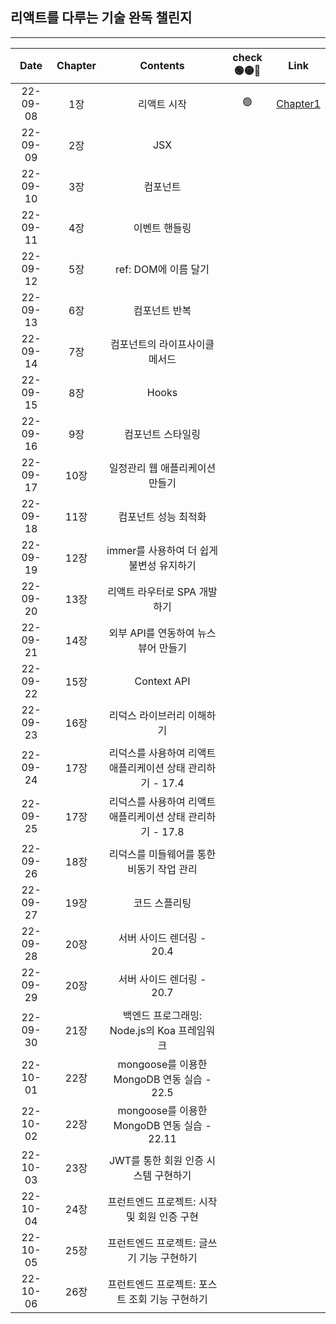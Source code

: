 ## 리액트를 다루는 기술 완독 챌린지
---


| **Date** | **Chapter** |                        **Contents**                        | **check🟢🟡🔴** | **Link** |
| :------: | :---------: | :--------------------------------------------------------: | :---------: | :------: |
| 22-09-08 | 1장 | 리액트 시작 | 🟢 | [Chapter1](https://github.com/sso-hyeon/TIL-Today-I-Learned/blob/main/React/chapter1.md) |
| 22-09-09 | 2장 | JSX | | |
| 22-09-10 | 3장 | 컴포넌트 | | |
| 22-09-11 | 4장 | 이벤트 핸들링 | | |
| 22-09-12 | 5장 | ref: DOM에 이름 달기 | | |
| 22-09-13 | 6장 | 컴포넌트 반복 | | |
| 22-09-14 | 7장 | 컴포넌트의 라이프사이클 메서드 | | |
| 22-09-15 | 8장 | Hooks | | |
| 22-09-16 | 9장 | 컴포넌트 스타일링 | | |
| 22-09-17 | 10장 | 일정관리 웹 애플리케이션 만들기 | | |
| 22-09-18 | 11장 | 컴포넌트 성능 최적화 | | |
| 22-09-19 | 12장 | immer를 사용하여 더 쉽게 불변성 유지하기 | | |
| 22-09-20 | 13장 | 리액트 라우터로 SPA 개발하기 | | |
| 22-09-21 | 14장 | 외부 API를 연동하여 뉴스 뷰어 만들기 | | |
| 22-09-22 | 15장 | Context API | | |
| 22-09-23 | 16장 | 리덕스 라이브러리 이해하기 | | |
| 22-09-24 | 17장 | 리덕스를 사용하여 리액트 애플리케이션 상태 관리하기 - 17.4 | | |
| 22-09-25 | 17장 | 리덕스를 사용하여 리액트 애플리케이션 상태 관리하기 - 17.8 | | |
| 22-09-26 | 18장 | 리덕스를 미들웨어를 통한 비동기 작업 관리 | | |
| 22-09-27 | 19장 | 코드 스플리팅 | | |
| 22-09-28 | 20장 | 서버 사이드 렌더링 - 20.4 | | |
| 22-09-29 | 20장 | 서버 사이드 렌더링 - 20.7 | | |
| 22-09-30 | 21장 | 백엔드 프로그래밍: Node.js의 Koa 프레임워크 | | |
| 22-10-01 | 22장 | mongoose를 이용한 MongoDB 연동 실습 - 22.5 | | |
| 22-10-02 | 22장 | mongoose를 이용한 MongoDB 연동 실습 - 22.11 | | |
| 22-10-03 | 23장 | JWT를 통한 회원 인증 시스템 구현하기 | | |
| 22-10-04 | 24장 | 프런트엔드 프로젝트: 시작 및 회원 인증 구현 | | |
| 22-10-05 | 25장 | 프런트엔드 프로젝트: 글쓰기 기능 구현하기 | | |
| 22-10-06 | 26장 | 프런트엔드 프로젝트: 포스트 조회 기능 구현하기| | |
